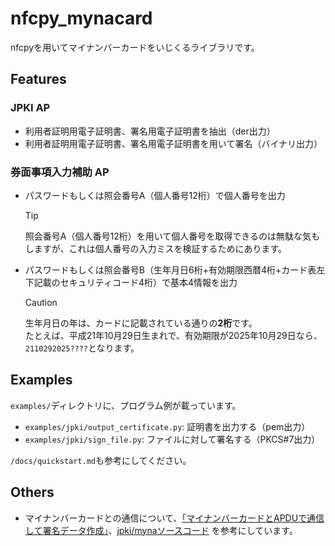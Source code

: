# nfcpy_mynacard
nfcpyを用いてマイナンバーカードをいじくるライブラリです。

## Features
### JPKI AP
* 利用者証明用電子証明書、署名用電子証明書を抽出（der出力）
* 利用者証明用電子証明書、署名用電子証明書を用いて署名（バイナリ出力）

### 券面事項入力補助 AP
* パスワードもしくは照会番号A（個人番号12桁）で個人番号を出力
  > [!Tip]
  > 照会番号A（個人番号12桁）を用いて個人番号を取得できるのは無駄な気もしますが、これは個人番号の入力ミスを検証するためにあります。
* パスワードもしくは照会番号B（生年月日6桁+有効期限西暦4桁+カード表左下記載のセキュリティコード4桁）で基本4情報を出力
  > [!CAUTION]
  > 生年月日の年は、カードに記載されている通りの**2桁**です。  
  > たとえば、平成21年10月29日生まれで、有効期限が2025年10月29日なら、`2110292025????`となります。

## Examples
`examples/`ディレクトリに、プログラム例が載っています。
* `examples/jpki/output_certificate.py`: 証明書を出力する（pem出力）
* `examples/jpki/sign_file.py`: ファイルに対して署名する（PKCS#7出力）

`/docs/quickstart.md`も参考にしてください。

## Others
* マイナンバーカードとの通信について、[「マイナンバーカードとAPDUで通信して署名データ作成」](https://tex2e.github.io/blog/protocol/jpki-mynumbercard-with-apdu)、[jpki/mynaソースコード](https://github.com/jpki/myna) を参考にしています。
